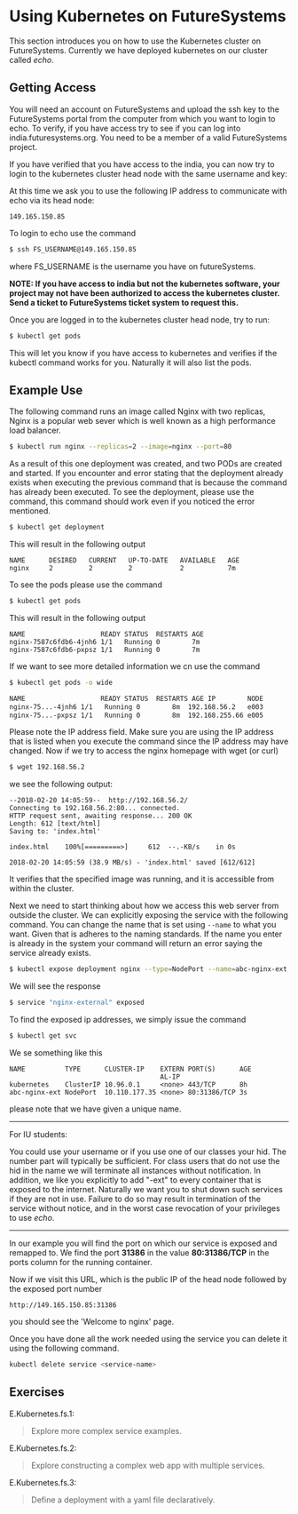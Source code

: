 # Using Kubernetes on FutureSystems

This section introduces you on how to use the Kubernetes cluster
on FutureSystems.  Currently we have deployed kubernetes on our
cluster called *echo*.


## Getting Access

You will need an account on FutureSystems and upload the ssh key to
the FutureSystems portal from the computer from which you want to
login to echo. To verify, if you have access try to see if you can log
into india.futuresystems.org. You need to be a member of a valid
FutureSystems project.

If you have verified that you have access to the india, you can now try
to login to the kubernetes cluster head node with the same username
and key:

At this time we ask you to use the following IP address to communicate
with echo via its head node:

    149.165.150.85

To login to echo use the command

```bash
$ ssh FS_USERNAME@149.165.150.85
```

where FS_USERNAME is the username you have on futureSystems.

**NOTE: If you have access to india but not the kubernetes software, your 
project may not have been authorized to access the kubernetes cluster.
Send a ticket to FutureSystems ticket system to request this.**

Once you are logged in to the kubernetes cluster head node, try to run:

```bash
$ kubectl get pods
```

This will let you know if you have access to kubernetes and verifies
if the kubectl command works for you. Naturally it will also list the pods.

## Example Use

The following command runs an image called Nginx with two replicas, Nginx is 
a popular web sever which is well known as a high performance load balancer.

```bash
$ kubectl run nginx --replicas=2 --image=nginx --port=80
```

As a result of this one deployment was created, and two PODs are
created and started. If you encounter and error stating that the deployment 
already exists when executing the previous command that is because the 
command has already been executed. To see the deployment, please use the 
command, this command should work even if you noticed the error mentioned.

```bash
$ kubectl get deployment
```

This will result in the following output

    NAME      DESIRED   CURRENT   UP-TO-DATE   AVAILABLE   AGE
    nginx     2         2         2            2           7m


To see the pods please use the command

```bash
$ kubectl get pods
```

This will result in the following output

    NAME                   READY STATUS  RESTARTS AGE
    nginx-7587c6fdb6-4jnh6 1/1   Running 0        7m
    nginx-7587c6fdb6-pxpsz 1/1   Running 0        7m

If we want to see more detailed information we cn use the command

```bash
$ kubectl get pods -o wide
```

```bash
NAME                   READY STATUS  RESTARTS AGE IP        NODE
nginx-75...-4jnh6 1/1   Running 0        8m  192.168.56.2   e003
nginx-75...-pxpsz 1/1   Running 0        8m  192.168.255.66 e005
```

Please note the IP address field. Make sure you are using the IP address that
is listed when you execute the command since the IP address may have changed. 
Now if we try to access the nginx homepage with wget (or curl)

```bash
$ wget 192.168.56.2
```

we see the following output:


    --2018-02-20 14:05:59--  http://192.168.56.2/
    Connecting to 192.168.56.2:80... connected.
    HTTP request sent, awaiting response... 200 OK
    Length: 612 [text/html]
    Saving to: 'index.html'
    
    index.html    100%[=========>]     612  --.-KB/s    in 0s
    
    2018-02-20 14:05:59 (38.9 MB/s) - 'index.html' saved [612/612]


It verifies that the specified image was running, and it is accessible
from within the cluster.

Next we need to start thinking about how we
access this web server from outside the cluster. We can explicitly
exposing the service with the following command. You can change the name that
is set using `--name` to what you want. Given that is adheres to the 
naming standards. If the name you enter is already in the system your command
 will return an error saying the service already exists.

```bash
$ kubectl expose deployment nginx --type=NodePort --name=abc-nginx-ext
```

We will see the response

```bash
$ service "nginx-external" exposed
```

To find the exposed ip addresses, we simply issue the command

```bash
$ kubectl get svc
```

We se something like this

    NAME          TYPE      CLUSTER-IP    EXTERN PORT(S)      AGE
                                          AL-IP
    kubernetes    ClusterIP 10.96.0.1     <none> 443/TCP      8h
    abc-nginx-ext NodePort  10.110.177.35 <none> 80:31386/TCP 3s

please note that we have given a unique name.

---

For IU students:

You could use your username or if you use one of our classes your
hid. The number part will typically be sufficient.  For class users
that do not use the hid in the name we will terminate all instances
without notification. In addition, we like you explicitly to add
"-ext" to every container that is exposed to the internet. Naturally
we want you to shut down such services if they are not in use. Failure
to do so may result in termination of the service without notice, and
in the worst case revocation of your privileges to use *echo*.

---

In our example you will find the port on which our service is exposed
and remapped to. We find the port **31386** in the value
**80:31386/TCP** in the ports column for the running container.

Now if we visit this URL, which is the public IP of the head node
followed by the exposed port number

    http://149.165.150.85:31386

you should see the 'Welcome to nginx' page.

Once you have done all the work needed using the service you can delete it using
the following command.

```bash
kubectl delete service <service-name>
```
## Exercises

E.Kubernetes.fs.1:

> Explore more complex service examples.

E.Kubernetes.fs.2:

> Explore constructing a complex web app with multiple services.

E.Kubernetes.fs.3:

> Define a deployment with a yaml file declaratively.
